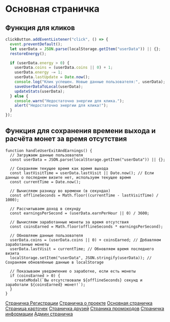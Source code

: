 # Основная страничка

## Функция для кликов

```javascript
clickButton.addEventListener("click", () => {
  event.preventDefault();
  let userData = JSON.parse(localStorage.getItem("userData")) || {};
  restoreEnergy();

  if (userData.energy > 0) {
    userData.coins = (userData.coins || 0) + 1;
    userData.energy -= 1;
    userData.lastUpdate = Date.now();
    console.log("Клик успешен. Новые данные пользователя:", userData);
    saveUserDataToLocal(userData);
    updateStats(userData);
  } else {
    console.warn("Недостаточно энергии для клика.");
    alert("Недостаточно энергии для клика!");
  }
});
```

## Функция для сохранения времени выхода и расчёта монет за время отсутствия

```javascrpt
function handleUserExitAndEarnings() {
  // Загружаем данные пользователя
  const userData = JSON.parse(localStorage.getItem("userData")) || {};

  // Сохраняем текущее время как время выхода
  const lastVisitTime = userData.lastVisit || Date.now(); // Если данных о последнем визите нет, используем текущее время
  const currentTime = Date.now();

  // Вычисляем разницу во времени (в секундах)
  const offlineSeconds = Math.floor((currentTime - lastVisitTime) / 1000);

  // Рассчитываем доход в секунду
  const earningsPerSecond = (userData.earnPerHour || 0) / 3600;

  // Вычисляем заработанные монеты за время отсутствия
  const coinsEarned = Math.floor(offlineSeconds * earningsPerSecond);

  // Обновляем данные пользователя
  userData.coins = (userData.coins || 0) + coinsEarned; // Добавляем заработанные монеты
  userData.lastVisit = currentTime; // Обновляем время последнего визита
  localStorage.setItem("userData", JSON.stringify(userData)); // Сохраняем обновлённые данные в localStorage

  // Показываем уведомление о заработке, если есть монеты
  if (coinsEarned > 0) {
    createModal(`Вы отсутствовали ${offlineSeconds} секунд и заработали ${coinsEarned} монет!`);
  }
}

```

[Страничка Регистрации](./doc/registr-auth.md)
[Страничка о проекте](./doc/about.md)
[Основная страничка](./doc/main.md)
[Страница карточек](./doc/cards.md)
[Страничка друзей](./doc/friends.md)
[Страника промокодов](./doc/promo.md)
[Страничка информации](./doc/airdrop.md)
[Админ страничка](./doc/admin.md)